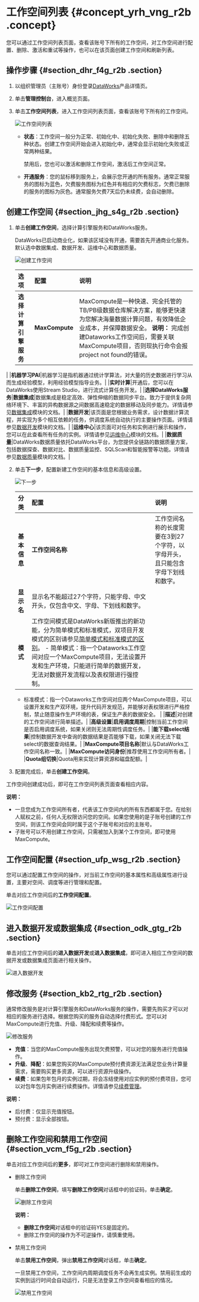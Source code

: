# 工作空间列表 {#concept_yrh_vng_r2b .concept}

您可以通过工作空间列表页面，查看该账号下所有的工作空间，对工作空间进行配置、删除、激活和重试等操作，也可以在该页面创建工作空间和刷新列表。

## 操作步骤 {#section_dhr_f4g_r2b .section}

1.  以组织管理员（主账号）身份登录[DataWorks](https://www.alibabacloud.com/product/ide)产品详情页。
2.  单击**管理控制台**，进入概览页面。
3.  单击**工作空间列表**，进入工作空间列表页面，查看该账号下所有的工作空间。

    ![工作空间列表](http://static-aliyun-doc.oss-cn-hangzhou.aliyuncs.com/assets/img/16187/15640478458729_zh-CN.jpg)

    -   **状态**：工作空间一般分为正常、初始化中、初始化失败、删除中和删除五种状态。创建工作空间开始会进入初始化中，通常会显示初始化失败或正常两种结果。

        禁用后，您也可以激活和删除工作空间，激活后工作空间正常。

    -   **开通服务**：您的鼠标移到服务上，会展示您开通的所有服务。通常正常服务的图标为蓝色，欠费服务图标为红色并有相应的欠费标志，欠费已删除的服务的图标为灰色。通常服务欠费7天后仍未续费，会自动删除。

## 创建工作空间 {#section_jhg_s4g_r2b .section}

1.  单击**创建工作空间**，选择计算引擎服务和DataWorks服务。

    DataWorks已启动商业化，如果该区域没有开通，需要首先开通商业化服务。默认选中数据集成、数据开发、运维中心和数据质量。

    ![创建工作空间](http://static-aliyun-doc.oss-cn-hangzhou.aliyuncs.com/assets/img/16187/15640478458730_zh-CN.png)

    |选项|配置|说明|
    |:-|:-|:-|
    |**选择计算引擎服务**|**MaxCompute**|MaxCompute是一种快速、完全托管的TB/PB级数据仓库解决方案，能够更快速为您解决海量数据计算问题，有效降低企业成本，并保障数据安全。 **说明：** 完成创建Dataworks工作空间后，需要关联MaxCompute项目，否则现执行命令会报project not found的错误。

 |
    |**机器学习PAI**|机器学习是指机器通过统计学算法，对大量的历史数据进行学习从而生成经验模型，利用经验模型指导业务。|
    |**实时计算**|开通后，您可以在DataWorks使用Stream Studio，进行流式计算任务开发。|
    |**选择DataWorks服务**|**数据集成**|数据集成是稳定高效、弹性伸缩的数据同步平台。致力于提供复杂网络环境下、丰富的异构数据源之间数据高速稳定的数据移动及同步能力。详情请参见[数据集成](intl.zh-CN/使用指南/数据集成/数据集成简介/数据集成概述.md#)模块的文档。|
    |**数据开发**|该页面是您根据业务需求，设计数据计算流程，并实现为多个相互依赖的任务，供调度系统自动执行的主要操作页面。详情请参见[数据开发](intl.zh-CN/使用指南/数据开发/解决方案.md#)模块的文档。|
    |**运维中心**|该页面可对任务和实例进行展示和操作，您可以在此查看所有任务的实例。详情请参见[运维中心](intl.zh-CN/使用指南/运维中心/运维中心概述.md#)模块的文档。|
    |**数据质量**|DataWorks数据质量依托DataWorks平台，为您提供全链路的数据质量方案，包括数据探查、数据对比、数据质量监控、SQLScan和智能报警等功能。详情请参见[数据质量](intl.zh-CN/使用指南/数据质量/数据质量概述.md#)模块的文档。|

2.  单击**下一步**，配置新建工作空间的基本信息和高级设置。

    ![下一步](http://static-aliyun-doc.oss-cn-hangzhou.aliyuncs.com/assets/img/16187/15640478468731_zh-CN.png)

    |分类|配置|说明|
    |:-|:-|:-|
    |**基本信息**|**工作空间名称**|工作空间名称的长度需要在3到27个字符，以字母开头，且只能包含字母下划线和数字。|
    |**显示名**|显示名不能超过27个字符，只能字母、中文开头，仅包含中文、字母、下划线和数字。|
    |**模式**|工作空间模式是DataWorks新版推出的新功能，分为简单模式和标准模式，双项目开发模式的区别请参见[简单模式和标准模式的区别](../../../../intl.zh-CN/产品简介/简单模式和标准模式的区别.md#)。     -   简单模式：指一个Dataworks工作空间对应一个MaxCompute项目，无法设置开发和生产环境，只能进行简单的数据开发，无法对数据开发流程以及表权限进行强控制。
    -   标准模式：指一个Dataworks工作空间对应两个MaxCompute项目，可以设置开发和生产双环境，提升代码开发规范，并能够对表权限进行严格控制，禁止随意操作生产环境的表，保证生产表的数据安全。
 |
    |**描述**|对创建的工作空间进行简单描述。|
    |**高级设置**|**启用调度周期**|控制当前工作空间是否启用调度系统，如果关闭则无法周期性调度任务。|
    |**能下载select结果**|控制数据开发中查询的数据结果是否能够下载，如果关闭无法下载select的数据查询结果。|
    |**MaxCompute项目名称**|默认与DataWorks工作空间名称一致。|
    |**MaxCompute访问身份**|推荐使用工作空间所有者。|
    |**Quota组切换**|Quota用来实现计算资源和磁盘配额。|

3.  配置完成后，单击**创建工作空间**。

工作空间创建成功后，即可在工作空间列表页面查看相应内容。

**说明：** 

-   一旦您成为工作空间所有者，代表该工作空间内的所有东西都属于您。在给别人赋权之前，任何人无权限访问您的空间。如果您使用的是子账号创建的工作空间，则该工作空间会同时属于这个子账号和对应的主账号。
-   子账号可以不用创建工作空间，只需被加入到某个工作空间，即可使用MaxCompute。

## 工作空间配置 {#section_ufp_wsg_r2b .section}

您可以通过配置工作空间的操作，对当前工作空间的基本属性和高级属性进行设置，主要对空间、调度等进行管理和配置。

单击对应工作空间后的**工作空间配置**。

![工作空间配置](http://static-aliyun-doc.oss-cn-hangzhou.aliyuncs.com/assets/img/16187/15640478468733_zh-CN.jpg)

## 进入数据开发或数据集成 {#section_odk_gtg_r2b .section}

单击对应工作空间后的**进入数据开发**或**进入数据集成**，即可进入相应工作空间的数据开发或数据集成页面进行相关操作。

![进入数据开发](http://static-aliyun-doc.oss-cn-hangzhou.aliyuncs.com/assets/img/16187/15640478468734_zh-CN.jpg)

## 修改服务 {#section_kb2_rtg_r2b .section}

通常修改服务是对计算引擎服务和DataWorks服务的操作，需要先购买才可以对相应的服务进行选择。根据您购买的服务自动选择付费形式。您可以对MaxCompute进行充值、升级、降配和续费等操作。

![修改服务](http://static-aliyun-doc.oss-cn-hangzhou.aliyuncs.com/assets/img/16187/15640478468735_zh-CN.jpg)

-   **充值**：当您的MaxCompute服务出现欠费预警，可以对您的服务进行充值操作。
-   **升级**、**降配**：如果您购买的MaxCompute预付费资源无法满足您业务计算量需求，需要购买更多资源，可以进行资源升级操作。
-   **续费**：如果包年包月的实例过期，将会冻结使用对应实例的预付费项目，您可以对包年包月实例进行续费操作。详情请参见[续费管理](https://www.alibabacloud.com/help/doc-detail/74875.htm)。

**说明：** 

-   后付费：仅显示充值按钮。
-   预付费：显示全部按钮。

## 删除工作空间和禁用工作空间 {#section_vcm_f5g_r2b .section}

单击对应工作空间后的**更多**，即可对工作空间进行删除和禁用操作。

-   删除工作空间

    单击**删除工作空间**，填写**删除工作空间**对话框中的验证码，单击**确定**。

    ![删除工作空间](http://static-aliyun-doc.oss-cn-hangzhou.aliyuncs.com/assets/img/16187/15640478468737_zh-CN.jpg)

    **说明：** 

    -   **删除工作空间**对话框中的验证码YES是固定的。
    -   删除工作空间的操作为不可逆操作，请慎重使用。
-   禁用工作空间

    单击**禁用工作空间**，弹出**禁用工作空间**对话框，单击**确定**。

    一旦禁用工作空间，工作空间内周期调度任务不会再生成实例。禁用前生成的实例到运行时间会自动运行，只是无法登录工作空间查看相应的情况。

    ![禁用工作空间](http://static-aliyun-doc.oss-cn-hangzhou.aliyuncs.com/assets/img/16187/15640478468738_zh-CN.jpg)


